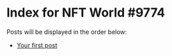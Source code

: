 # Index for NFT World #9774
Posts will be displayed in the order below:

- [Your first post](./001-first.md)

